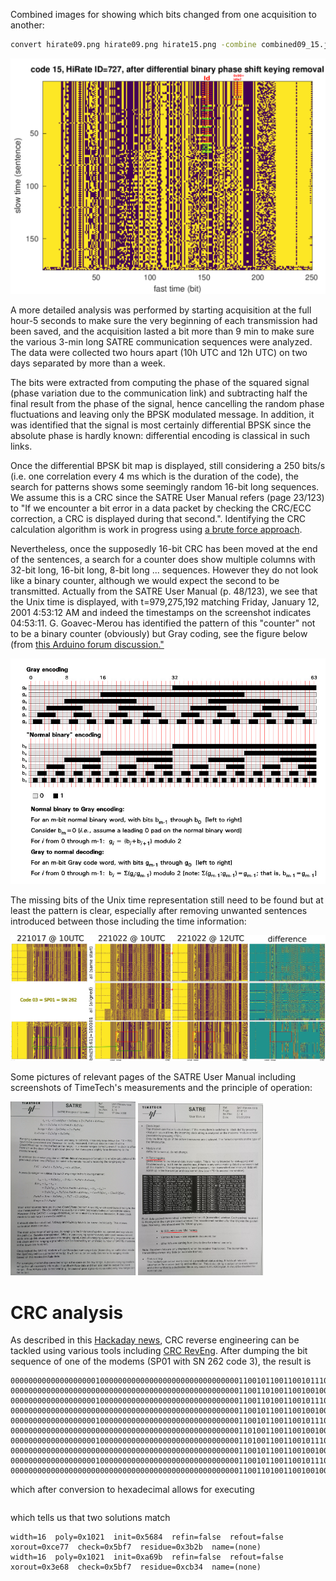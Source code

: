 Combined images for showing which bits changed from one acquisition to another:  
```bash
convert hirate09.png hirate09.png hirate15.png -combine combined09_15.jpg
```

<img src="code15_after_diff_removal.png">

A more detailed analysis was performed by starting acquisition at the full hour-5 seconds
to make sure the very beginning of each transmission had been saved, and the acquisition lasted
a bit more than 9 min to make sure the various 3-min long SATRE communication sequences were 
analyzed. The data were collected two hours apart (10h UTC and 12h UTC) on two days separated
by more than a week.

The bits were extracted from computing the phase of the squared signal (phase variation due
to the communication link) and subtracting half the final result from the phase of the signal,
hence cancelling the random phase fluctuations and leaving only the BPSK modulated message. In
addition, it was identified that the signal is most certainly differential BPSK since the absolute
phase is hardly known: differential encoding is classical in such links.

Once the differential BPSK bit map is displayed, still considering a 250 bits/s (i.e. one correlation
every 4 ms which is the duration of the code), the search for patterns shows some seemingly random
16-bit long sequences. We assume this is a CRC since the SATRE User Manual refers (page 23/123) to
"If we encounter a bit error in a data packet by checking the CRC/ECC correction, a CRC is displayed during 
that second.". Identifying the CRC calculation algorithm is work in progress using 
<a href="https://github.com/nitram2342/bruteforce-crc/">a brute force approach</a>.

Nevertheless, once the supposedly 16-bit CRC has been moved at the end of the sentences, a search for a counter
does show multiple columns with 32-bit long, 16-bit long, 8-bit long ... sequences. However they do not
look like a binary counter, although we would expect the second to be transmitted. Actually from the SATRE
User Manual (p. 48/123), we see that the Unix time is displayed, with t=979,275,192 matching Friday, January 12, 2001 
4:53:12 AM and indeed the timestamps on the screenshot indicates 04:53:11. G. Goavec-Merou has identified the
pattern of this "counter" not to be a binary counter (obviously) but Gray coding, see the figure below (from
<a href="https://forum.arduino.cc/t/using-gray-coding-to-read-angular-position-of-a-rotator-need-suitable-sensor/388051">
this Arduino forum discussion."</a>

<img src="graycoding_arduino_forum.jpg">

The missing bits of the Unix time representation still need to be found but at least the pattern is clear, especially
after removing unwanted sentences introduced between those including the time information:

<img src="Screenshot_combined.png">

Some pictures of relevant pages of the SATRE User Manual including screenshots of TimeTech's measurements and the principle
of operation:

<img src="DSC_0708.JPG" width=200>

<img src="DSC_0709.JPG" width=200>

<h1>CRC analysis</h1>

As described in this <a href="https://hackaday.com/2019/06/27/reverse-engineering-cyclic-redundancy-codes/">Hackaday news</a>, CRC reverse engineering can be tackled using various tools including <a href="https://reveng.sourceforge.io/readme.htm">CRC RevEng</a>. After dumping the bit sequence of one of the modems (SP01 with SN 262 code 3), the result is
```
0000000000000000000100000000000000000000000000000001100101100110010111000011001100111000100111111001011100100110111111011110100110010101110010100100111011010000111001011001011011101111101011110111010001011000110100100000111111111010011001000001011110
0000000000000000000000000000000000000000000000000001100110100110010010000011001001111000100111111001011100100110111111011110100110111100101011110011111010011110111001000001011011101111101011110111010001011000110100100000111111111010001011101010011111
0000000000000000000100000000000000000000000000000001100110100110010111000011001010111000100111111001011100100110111111011110100110111100101000110001101100001110101001000001011011101111101011110111010001011000110100100000111111111010000001100000111100
0000000000000000000000000000000000000000000000000001100101100110010010000011011011111000100111111001011100100110111111011110100110010101110010100100111011010000111001011001011011101111101011110111010001011000110100100000111111111010001111011010001111
0000000000000000000100000000000000000000000000000001100101100110010111000011011000111000100111111001011100100110111111011110100110010101110010100100111011010000111001011001011011101111101011110111010001011000110100100000111111111010010010110111000001
0000000000000000000000000000000000000000000000000001101001100110010010000001100010100011111000101111111001100110111111011110100110010101111001101001000010000101111001000100100101101110111010010111101011001100111000110110010101111010011000101100000110
0000000000000000000100000000000000000000000000000001101001100110010111000001100010100011111000101111111001100110111111011110100110010101111001101001000010000101111001000100100101101110111010010111001001001100111001001110010101111010000001101011001000
0000000000000000000000000000000000000000000000000001100101100110010010000011010111111000100111111001011100100110111111011110100110010101110010100100111011010000111001011001011011101111101011110111010001011000110100100000111111111010011000110111011011
0000000000000000000100000000000000000000000000000001100101100110010111000011010100111000100111111001011100100110111111011110100110010101110010100100111011010000111001011001011011101111101011110111010001011000110100100000111111111010000101011010010101
0000000000000000000000000000000000000000000000000001100110100110010010000011010001111000100111111001011100100110111111011110100110111100101011110011111010011110111001000001011011101111101011110111010001011000110100100000111111111010010111110001010100
```
which after conversion to hexadecimal allows for executing
```reveng -w 16 -s 40000000659970CCE27E5C9BF7A657293B43965BBEBDD163483FE9905E 669920C9E27E5C9BF7A6F2BCFA7B905BBEBDD163483FE8BA9F 40000000669970CAE27E5C9BF7A6F28C6C3A905BBEBDD163483FE8183C 659920DBE27E5C9BF7A657293B43965BBEBDD163483FE8F68F 40000000659970D8E27E5C9BF7A657293B43965BBEBDD163483FE92DC1 699920628F8BF99BF7A6579A42179125BBA5EB338D95E98B06 669920D1E27E5C9BF7A6F2BCFA7B905BBEBDD163483FE97C54 40000000659970D4E27E5C9BF7A657293B43965BBEBDD163483FE85695 659920D7E27E5C9BF7A657293B43965BBEBDD163483FE98DDB
```
which tells us that two solutions match
```
width=16  poly=0x1021  init=0x5684  refin=false  refout=false  xorout=0xce77  check=0x5bf7  residue=0x3b2b  name=(none)
width=16  poly=0x1021  init=0xa69b  refin=false  refout=false  xorout=0x3e68  check=0x5bf7  residue=0xcb34  name=(none)
```
